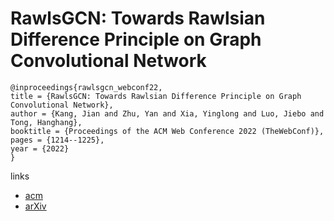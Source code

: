 # RawlsGCN: Towards Rawlsian Difference Principle on Graph Convolutional Network

```
@inproceedings{rawlsgcn_webconf22,
title = {RawlsGCN: Towards Rawlsian Difference Principle on Graph Convolutional Network},
author = {Kang, Jian and Zhu, Yan and Xia, Yinglong and Luo, Jiebo and Tong, Hanghang},
booktitle = {Proceedings of the ACM Web Conference 2022 (TheWebConf)},
pages = {1214--1225},
year = {2022}
}
```

links
- [acm](https://dl.acm.org/doi/10.1145/3485447.3512169)
- [arXiv](https://arxiv.org/abs/2202.13547)
